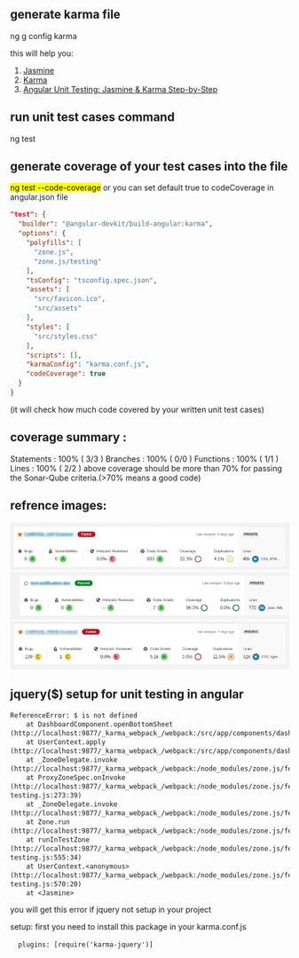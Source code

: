 ## generate karma file 

ng g config karma

this will help you:
1. [Jasmine](https://jasmine.github.io/)
2. [Karma](https://karma-runner.github.io/latest/index.html)
3. [Angular Unit Testing: Jasmine & Karma Step-by-Step](https://medium.com/swlh/angular-unit-testing-jasmine-karma-step-by-step-e3376d110ab4)

## run unit test cases command

ng test 

## generate coverage of your test cases into the file

<span style="background-color: yellow;">ng test --code-coverage</span>
or
you can set default true to codeCoverage in angular.json file
```json
"test": {
  "builder": "@angular-devkit/build-angular:karma",
  "options": {
    "polyfills": [
      "zone.js",
      "zone.js/testing"
    ],
    "tsConfig": "tsconfig.spec.json",
    "assets": [
      "src/favicon.ico",
      "src/assets"
    ],
    "styles": [
      "src/styles.css"
    ],
    "scripts": [],
    "karmaConfig": "karma.conf.js",
    "codeCoverage": true
  }
}
```
(it will check how much code covered by your written unit test cases)

## coverage summary :
Statements   : 100% ( 3/3 )
Branches     : 100% ( 0/0 )
Functions    : 100% ( 1/1 )
Lines        : 100% ( 2/2 )
above coverage should be more than 70% for passing the Sonar-Qube criteria.(>70% means a good code)

## refrence images:
![Alt text](src/assets/coverage%20less%20than%2070.png)
![Alt text](src/assets/coverage%20passed.png)
![Alt text](src/assets/zero%20covergae.png)

## jquery($) setup for unit testing in angular

```DashboardComponent > should set xyz and abc to true and add class to bottom sheet wrapper when sheet is "route"
ReferenceError: $ is not defined
    at DashboardComponent.openBottomSheet (http://localhost:9877/_karma_webpack_/webpack:/src/app/components/dashboard/dashboard.component.ts:23:7)
    at UserContext.apply (http://localhost:9877/_karma_webpack_/webpack:/src/app/components/dashboard/dashboard.component.spec.ts:27:15)
    at _ZoneDelegate.invoke (http://localhost:9877/_karma_webpack_/webpack:/node_modules/zone.js/fesm2015/zone.js:368:26)
    at ProxyZoneSpec.onInvoke (http://localhost:9877/_karma_webpack_/webpack:/node_modules/zone.js/fesm2015/zone-testing.js:273:39)
    at _ZoneDelegate.invoke (http://localhost:9877/_karma_webpack_/webpack:/node_modules/zone.js/fesm2015/zone.js:367:52)
    at Zone.run (http://localhost:9877/_karma_webpack_/webpack:/node_modules/zone.js/fesm2015/zone.js:130:43)
    at runInTestZone (http://localhost:9877/_karma_webpack_/webpack:/node_modules/zone.js/fesm2015/zone-testing.js:555:34)
    at UserContext.<anonymous> (http://localhost:9877/_karma_webpack_/webpack:/node_modules/zone.js/fesm2015/zone-testing.js:570:20)
    at <Jasmine>
```
you will get this error if jquery not setup in your project

setup:
first you need to install this package in your karma.conf.js

```  plugins: [require('karma-jquery')]```

